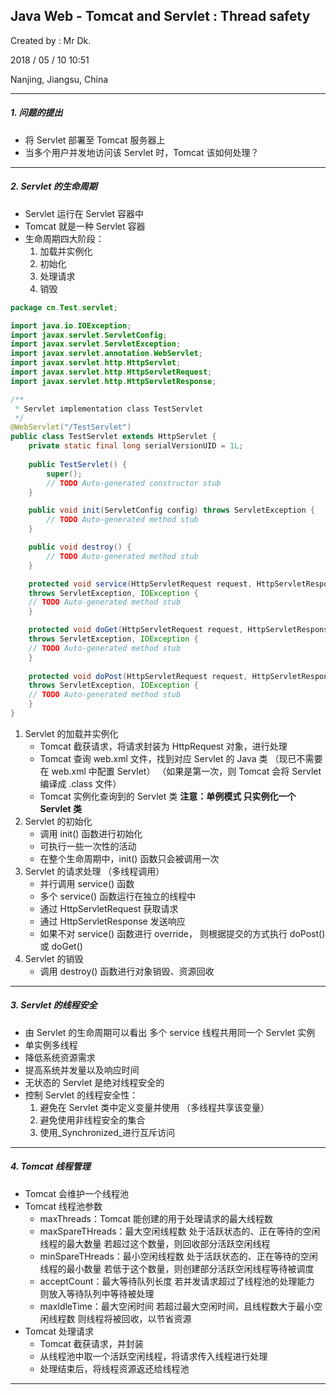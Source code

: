 ## Java Web - Tomcat and Servlet : Thread safety

Created by : Mr Dk.

2018 / 05 / 10 10:51

Nanjing, Jiangsu, China

---

##### 1. 问题的提出

* 将 Servlet 部署至 Tomcat 服务器上
* 当多个用户并发地访问该 Servlet 时，Tomcat 该如何处理？

---

##### 2. Servlet 的生命周期

* Servlet 运行在 Servlet 容器中
* Tomcat 就是一种 Servlet 容器
* 生命周期四大阶段：
  1. 加载并实例化
  2. 初始化
  3. 处理请求
  4. 销毁

~~~Java
package cn.Test.servlet;

import java.io.IOException;
import javax.servlet.ServletConfig;
import javax.servlet.ServletException;
import javax.servlet.annotation.WebServlet;
import javax.servlet.http.HttpServlet;
import javax.servlet.http.HttpServletRequest;
import javax.servlet.http.HttpServletResponse;

/**
 * Servlet implementation class TestServlet
 */
@WebServlet("/TestServlet")
public class TestServlet extends HttpServlet {
    private static final long serialVersionUID = 1L;
       
    public TestServlet() {
        super();
        // TODO Auto-generated constructor stub
    }

    public void init(ServletConfig config) throws ServletException {
        // TODO Auto-generated method stub
    }

    public void destroy() {
        // TODO Auto-generated method stub
    }

    protected void service(HttpServletRequest request, HttpServletResponse response)
    throws ServletException, IOException {
	// TODO Auto-generated method stub
    }

    protected void doGet(HttpServletRequest request, HttpServletResponse response) 
    throws ServletException, IOException {
	// TODO Auto-generated method stub
    }
    
    protected void doPost(HttpServletRequest request, HttpServletResponse response) 
    throws ServletException, IOException {
	// TODO Auto-generated method stub
    }
}

~~~

1. Servlet 的加载并实例化
   * Tomcat 截获请求，将请求封装为 HttpRequest 对象，进行处理
   * Tomcat 查询 web.xml 文件，找到对应 Servlet 的 Java 类
     （现已不需要在 web.xml 中配置 Servlet）
     （如果是第一次，则 Tomcat 会将 Servlet 编译成 .class 文件）
   * Tomcat 实例化查询到的 Servlet 类
     **注意：单例模式 只实例化一个 Servlet 类**
2. Servlet 的初始化
   * 调用 init() 函数进行初始化
   * 可执行一些一次性的活动
   * 在整个生命周期中，init() 函数只会被调用一次
3. Servlet 的请求处理 （多线程调用）
   * 并行调用 service() 函数
   * 多个 service() 函数运行在独立的线程中
   * 通过 HttpServletRequest 获取请求
   * 通过 HttpServletResponse 发送响应
   * 如果不对 service() 函数进行 override，
     则根据提交的方式执行 doPost() 或 doGet()
4. Servlet 的销毁
   * 调用 destroy() 函数进行对象销毁、资源回收

---

##### 3. Servlet 的线程安全

* 由 Servlet 的生命周期可以看出
  多个 service 线程共用同一个 Servlet 实例
* 单实例多线程
* 降低系统资源需求
* 提高系统并发量以及响应时间
* 无状态的 Servlet 是绝对线程安全的
* 控制 Servlet 的线程安全性：
  1. 避免在 Servlet 类中定义变量并使用 （多线程共享该变量）
  2. 避免使用非线程安全的集合
  3. 使用_Synchronized_进行互斥访问

---

##### 4. Tomcat 线程管理

* Tomcat 会维护一个线程池
* Tomcat 线程池参数
  * maxThreads：Tomcat 能创建的用于处理请求的最大线程数
  * maxSpareTHreads：最大空闲线程数
    处于活跃状态的、正在等待的空闲线程的最大数量
    若超过这个数量，则回收部分活跃空闲线程
  * minSpareTHreads：最小空闲线程数
    处于活跃状态的、正在等待的空闲线程的最小数量
    若低于这个数量，则创建部分活跃空闲线程等待被调度
  * acceptCount：最大等待队列长度
    若并发请求超过了线程池的处理能力
    则放入等待队列中等待被处理
  * maxIdleTime：最大空闲时间
    若超过最大空闲时间，且线程数大于最小空闲线程数
    则线程将被回收，以节省资源
* Tomcat 处理请求
  * Tomcat 截获请求，并封装
  * 从线程池中取一个活跃空闲线程，将请求传入线程进行处理
  * 处理结束后，将线程资源返还给线程池

---


